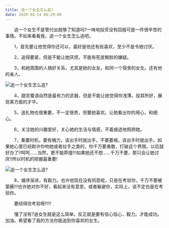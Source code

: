 ```yaml
---
title: 追一个女生怎么追?
date: 2020-04-14 06:29:00
---
```




　　追一个女生不是管付出就够了知道吗?一味地投资没有回报可是一件很辛苦的事情。不如来看看我，追一个女生怎么追吧。

　　1，首先要让他觉得你还可以，最好是他还有些喜欢，至少不是令她讨厌。

　　2，追得要紧，但是不能让她厌烦，不能有死皮赖脸的嫌疑。

　　3，和她周围的人搞好关系，尤其是她的女友，和同一个宿舍的女生。还有他的亲人。

![追一个女生怎么追?](/img/77ed2a19b2f2405dcfacb69ec6d8477c.jpg)

　　4，甜言蜜语自然是最有力的武器，但是不能让她觉得你浅薄。投其所好，展现某方面的才华。

　　5，送礼物也很重要，不一定很贵，但要她喜欢。让她看出你的用心，和细心。

　　6，关注她的兴趣爱好，关心她的生活与情感，不着痕迹地照顾她。

　　7，重要时机，要有魄力，该出手时就出手，不要萎缩，该出手时就出手。如果她心里已经默许你吻她或者拉手之类的，你千万要勇敢，打破这个界限。以后就好办了!!呵呵……当然，更不能莽撞!!!如果她还不想……千万不要，那只会让她讨厌!!所以时机的把握最重要!

![追一个女生怎么追?](/img/350ca66ad078136cfb8658aba99e85ac.jpg)

　　8，循序渐进，有毅力。也许他现在没有同意呢，只是在考验你，千万不要被蒙蔽!!!也许她对你不好，看起来没有意思，或者躲避你，实际上，说不定也是在考验你。

　　要经得住考验呀!!!!!

　　懂了没有?追女生就是这么简单。反正就是要有信心恒心，毅力。才能成功。加油。希望看了我的方法你能追到你喜欢的女生。